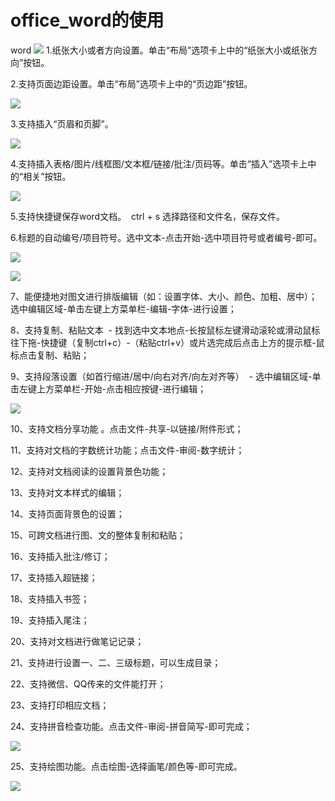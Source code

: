 # office_word的使用

word
![](https://github.com/openthos/community-analysis/blob/master/pic/office/word.jpg)
1.纸张大小或者方向设置。单击“布局”选项卡上中的“纸张大小或纸张方向”按钮。

2.支持页面边距设置。单击“布局”选项卡上中的“页边距”按钮。

![](https://github.com/openthos/community-analysis/blob/master/pic/office/%E9%A1%B5%E9%9D%A2%E5%B8%83%E5%B1%80.png)

3.支持插入“页眉和页脚”。

![](https://github.com/openthos/community-analysis/blob/master/pic/office/%E9%A1%B5%E7%9C%89%E5%92%8C%E9%A1%B5%E8%84%9A.png)

4.支持插入表格/图片/线框图/文本框/链接/批注/页码等。单击“插入”选项卡上中的“相关”按钮。

![](https://github.com/openthos/community-analysis/blob/master/pic/office/%E6%8F%92%E5%85%A5.png)

5.支持快捷键保存word文档。  ctrl + s 选择路径和文件名，保存文件。

6.标题的自动编号/项目符号。选中文本-点击开始-选中项目符号或者编号-即可。


![](https://github.com/openthos/community-analysis/blob/master/pic/office/%E8%87%AA%E5%8A%A8%E7%BC%96%E5%8F%B7.png)

![](https://github.com/openthos/community-analysis/blob/master/pic/office/%E9%A1%B9%E7%9B%AE%E7%AC%A6%E5%8F%B7.png)


7、能便捷地对图文进行排版编辑（如：设置字体、大小、颜色、加粗、居中）；  选中编辑区域-单击左键上方菜单栏-编辑-字体-进行设置；

8、支持复制、粘贴文本  - 找到选中文本地点-长按鼠标左键滑动滚轮或滑动鼠标往下拖-快捷键（复制ctrl+c）-（粘贴ctrl+v）或片选完成后点击上方的提示框-鼠标点击复制、粘贴；

9、支持段落设置（如首行缩进/居中/向右对齐/向左对齐等）  - 选中编辑区域-单击左键上方菜单栏-开始-点击相应按键-进行编辑；

![](https://github.com/openthos/community-analysis/blob/master/pic/office/9%E6%AE%B5%E8%90%BD%E8%AE%BE%E7%BD%AE.png)

10、支持文档分享功能 。点击文件-共享-以链接/附件形式；

11、支持对文档的字数统计功能；点击文件-审阅-数字统计；

12、支持对文档阅读的设置背景色功能； 

13、支持对文本样式的编辑；

14、支持页面背景色的设置；

15、可跨文档进行图、文的整体复制和粘贴；

16、支持插入批注/修订；

17、支持插入超链接；

18、支持插入书签；

19、支持插入尾注；

20、支持对文档进行做笔记记录；

21、支持进行设置一、二、三级标题，可以生成目录；

22、支持微信、QQ传来的文件能打开；

23、支持打印相应文档； 

24、支持拼音检查功能。点击文件-审阅-拼音简写-即可完成；

![](https://github.com/openthos/community-analysis/blob/master/pic/office/%E6%8B%BC%E9%9F%B3%E7%AE%80%E5%86%99.png)

25、支持绘图功能。点击绘图-选择画笔/颜色等-即可完成。

![](https://github.com/openthos/community-analysis/blob/master/pic/office/%E7%BB%98%E5%9B%BE.png)


